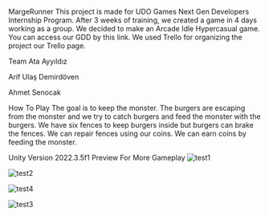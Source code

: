 MargeRunner
This project is made for UDO Games Next Gen Developers Internship Program. After 3 weeks of training, we created a game in 4 days working as a group. We decided to make an Arcade Idle Hypercasual game. You can access our GDD by this link. We used Trello for organizing the project our Trello page.

Team
Ata Ayyıldız

Arif Ulaş Demirdöven

Ahmet Senocak

How To Play
The goal is to keep the monster. The burgers are escaping from the monster and we try to catch burgers and feed the monster with the burgers. We have six fences to keep burgers inside but burgers can brake the fences. We can repair fences using our coins. We can earn coins by feeding the monster.

Unity Version
2022.3.5f1
Preview
For More Gameplay
![test1](https://github.com/godzago/MargeRunner/assets/48593494/37d2c3ed-e70d-408e-a613-864e0c22e9ba)

![test2](https://github.com/godzago/MargeRunner/assets/48593494/e73c47dc-a3f3-4014-ada3-8fe4599f5619)

![test4](https://github.com/godzago/MargeRunner/assets/48593494/82555f34-5180-4d9a-b0a6-aef96de4a5fd)

![test3](https://github.com/godzago/MargeRunner/assets/48593494/389dc1f0-153f-460b-9710-387599bdc677)
